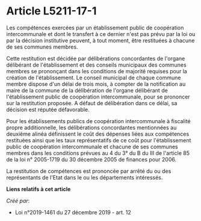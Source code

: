 # Article L5211-17-1

Les compétences exercées par un établissement public de coopération intercommunale et dont le transfert à ce dernier n'est
pas prévu par la loi ou par la décision institutive peuvent, à tout moment, être restituées à chacune de ses communes
membres.

Cette restitution est décidée par délibérations concordantes de l'organe délibérant de l'établissement et des conseils
municipaux des communes membres se prononçant dans les conditions de majorité requises pour la création de l'établissement.
Le conseil municipal de chaque commune membre dispose d'un délai de trois mois, à compter de la notification au maire de la
commune de la délibération de l'organe délibérant de l'établissement public de coopération intercommunale, pour se prononcer
sur la restitution proposée. A défaut de délibération dans ce délai, sa décision est réputée défavorable.

Pour les établissements publics de coopération intercommunale à fiscalité propre additionnelle, les délibérations
concordantes mentionnées au deuxième alinéa définissent le coût des dépenses liées aux compétences restituées ainsi que les
taux représentatifs de ce coût pour l'établissement public de coopération intercommunale et chacune de ses communes membres
dans les conditions prévues au 4 du 3° du B du III de l'article 85 de la loi n° 2005-1719 du 30 décembre 2005 de finances
pour 2006.

La restitution de compétences est prononcée par arrêté du ou des représentants de l'Etat dans le ou les départements
intéressés.

**Liens relatifs à cet article**

_Créé par_:

  - Loi n°2019-1461 du 27 décembre 2019 - art. 12
